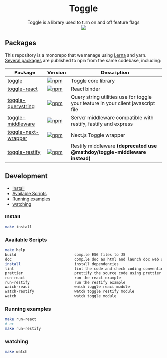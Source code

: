 <h1 align="center">
  Toggle
</h1>

<p align="center">
Toggle is a library used to turn on and off feature flags
<br />
<img src="https://travis-ci.org/MathieuDoyon/toggle.svg?branch=master" />
</p>

## Packages

This repository is a monorepo that we manage using [Lerna](https://github.com/lerna/lerna) and yarn. [Several packages](/packages) are published to npm from the same codebase, including:

| Package                                              | Version                                                                                                                                               | Description                                                                       |
| ---------------------------------------------------- | ----------------------------------------------------------------------------------------------------------------------------------------------------- | --------------------------------------------------------------------------------- |
| [toggle](/packages/toggle)                           | [![npm](https://img.shields.io/npm/v/@mathdoy/toggle.svg?style=flat-square)](https://www.npmjs.com/package/@mathdoy/toggle)                           | Toggle core library                                                               |
| [toggle-react](/packages/toggle-react)               | [![npm](https://img.shields.io/npm/v/@mathdoy/toggle-react.svg?style=flat-square)](https://www.npmjs.com/package/@mathdoy/toggle-react)               | React binder                                                                      |
| [toggle-querystring](/packages/toggle-querystring)   | [![npm](https://img.shields.io/npm/v/@mathdoy/toggle-querystring.svg?style=flat-square)](https://www.npmjs.com/package/@mathdoy/toggle-querystring)   | Query string utilities use for toggle your feature in your client javascript file |
| [toggle-middleware](/packages/toggle-middleware)     | [![npm](https://img.shields.io/npm/v/@mathdoy/toggle-middleware.svg?style=flat-square)](https://www.npmjs.com/package/@mathdoy/toggle-middleware)     | Server middleware compatible with restify, fastify and express                    |
| [toggle-next-wrapper](/packages/toggle-next-wrapper) | [![npm](https://img.shields.io/npm/v/@mathdoy/toggle-next-wrapper.svg?style=flat-square)](https://www.npmjs.com/package/@mathdoy/toggle-next-wrapper) | Next.js Toggle wrapper                                                            |
| [toggle-restify](/packages/toggle-restify)           | [![npm](https://img.shields.io/npm/v/@mathdoy/toggle-restify.svg?style=flat-square)](https://www.npmjs.com/package/@mathdoy/toggle-restify)           | Restify middleware **(deprecated use @mathdoy/toggle-middleware instead)**        |

## Development

- [Install](#install)
- [Available Scripts](#available-scripts)
- [Running examples](#running-examples)
- [watching](#watching)

### Install

```bash
make install
```

### Available Scripts

```bash
make help
build                          compile ES6 files to JS
doc                            compile doc as html and launch doc web server
install                        install dependencies
lint                           lint the code and check coding conventions
prettier                       prettify the source code using prettier
run-react                      run the react example
run-restify                    run the restify example
watch-react                    watch toggle react module
watch-restify                  watch toggle restify module
watch                          watch toggle module
```

### Running examples

```bash
make run-react
# or
make run-restify
```

### watching

```bash
make watch
```
